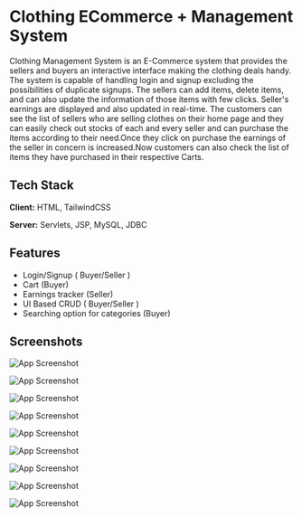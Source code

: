 # Clothing ECommerce + Management System

Clothing Management System is an E-Commerce system that
provides the sellers and buyers an interactive interface
making the clothing deals handy.
The system is capable of handling login and signup excluding
the possibilities of duplicate signups.
The sellers can add items, delete items, and can also update
the information of those items with few clicks. Seller's
earnings are displayed and also updated in real-time.
The customers can see the list of sellers who are selling
clothes on their home page and they can easily check out
stocks of each and every seller and can purchase the items
according to their need.Once they click on purchase the
earnings of the seller in concern is increased.Now customers
can also check the list of items they have purchased in their
respective Carts.

## Tech Stack

**Client:** HTML, TailwindCSS

**Server:** Servlets, JSP, MySQL, JDBC

  
## Features

- Login/Signup ( Buyer/Seller )
- Cart (Buyer)
- Earnings tracker (Seller)
- UI Based CRUD ( Buyer/Seller )
- Searching option for categories (Buyer)
  

## Screenshots

![App Screenshot](https://res.cloudinary.com/dghwcl8kn/image/upload/v1629383371/Clothing%20Management%20System/login_fu82th.png)



![App Screenshot](https://res.cloudinary.com/dghwcl8kn/image/upload/v1629383371/Clothing%20Management%20System/signup_g3g5md.png)


![App Screenshot](https://res.cloudinary.com/dghwcl8kn/image/upload/v1629383622/Clothing%20Management%20System/Customerhome_sxjtoa.png)

![App Screenshot](https://res.cloudinary.com/dghwcl8kn/image/upload/v1629383908/Clothing%20Management%20System/viewaseller_mnwp9u.png)


![App Screenshot](https://res.cloudinary.com/dghwcl8kn/image/upload/v1629383832/Clothing%20Management%20System/itemsofseller_uqh7i4.png)


![App Screenshot](https://res.cloudinary.com/dghwcl8kn/image/upload/v1629383367/Clothing%20Management%20System/cart_fnvgoq.png)


![App Screenshot](https://res.cloudinary.com/dghwcl8kn/image/upload/v1629383871/Clothing%20Management%20System/sellerdashboard_s4fd2v.png)

![App Screenshot](https://res.cloudinary.com/dghwcl8kn/image/upload/v1629383982/Clothing%20Management%20System/sellerstockself_kshfkr.png)


![App Screenshot](https://res.cloudinary.com/dghwcl8kn/image/upload/v1629383936/Clothing%20Management%20System/addcategory_plhmmi.png)
